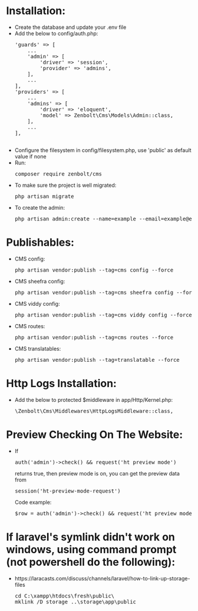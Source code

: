 <h1>Installation:</h1>
<ul>
	<li>Create the database and update your .env file</li>
	<li>
		Add the below to config/auth.php:
		<pre>
'guards' => [
	...
	'admin' => [
		'driver' => 'session',
		'provider' => 'admins',
  	],
	...
],
'providers' => [
	...
	'admins' => [
		'driver' => 'eloquent',
		'model' => Zenbolt\Cms\Models\Admin::class,
	],
	...
],
		</pre>
	</li>
	<li>Configure the filesystem in config/filesystem.php, use 'public' as default value if none</li>
	<li>
		Run:
		<pre>composer require zenbolt/cms</pre>
	</li>
	<li>
		To make sure the project is well migrated:
		<pre>php artisan migrate</pre>
	</li>
	<li>
		To create the admin:
		<pre>php artisan admin:create --name=example --email=example@example.com --password=123</pre>
	</li>
</ul>

<h1>Publishables:</h1>
<ul>
	<li>
		CMS config:
		<pre>php artisan vendor:publish --tag=cms_config --force</pre>
	</li>
	<li>
		CMS sheefra config:
		<pre>php artisan vendor:publish --tag=cms_sheefra_config --force</pre>
	</li>
	<li>
		CMS viddy config:
		<pre>php artisan vendor:publish --tag=cms_viddy_config --force</pre>
	</li>
	<li>
		CMS routes:
		<pre>php artisan vendor:publish --tag=cms_routes --force</pre>
	</li>
	<li>
		CMS translatables:
		<pre>php artisan vendor:publish --tag=translatable --force</pre>
	</li>
</ul>

<h1>Http Logs Installation:</h1>
<ul>
	<li>
		Add the below to protected $middleware in app/Http/Kernel.php:
		<pre>\Zenbolt\Cms\Middlewares\HttpLogsMiddleware::class,</pre>
	</li>
</ul>

<h1>Preview Checking On The Website:</h1>
<ul>
	<li>
		If
		<pre>auth('admin')->check() && request('ht_preview_mode')</pre>
        returns true, then preview mode is on, you can get the preview data from
		<pre>session('ht-preview-mode-request')</pre>
        Code example:
        <pre>$row = auth('admin')->check() && request('ht_preview_mode') ? session('ht-preview-mode-request') : $row = Model::findOrFail($id);</pre>
	</li>
</ul>

<h1>If laravel's symlink didn't work on windows, using command prompt (not powershell do the following):</h1>
<ul>
	<li>
	https://laracasts.com/discuss/channels/laravel/how-to-link-up-storage-files
		<pre>cd C:\xampp\htdocs\fresh\public\
mklink /D storage ..\storage\app\public</pre>
	</li>
</ul>